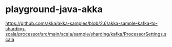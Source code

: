 # playground-java-akka

https://github.com/akka/akka-samples/blob/2.6/akka-sample-kafka-to-sharding-scala/processor/src/main/scala/sample/sharding/kafka/ProcessorSettings.scala